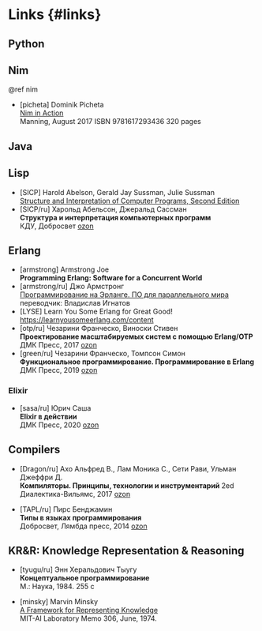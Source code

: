 # Links {#links}

## Python

## Nim

@ref nim

* [picheta] Dominik Picheta <br>
    [Nim in Action](https://www.manning.com/books/nim-in-action) <br>
    Manning, August 2017  ISBN 9781617293436  320 pages

## Java

## Lisp

* [SICP] Harold Abelson, Gerald Jay Sussman, Julie Sussman <br>
    [Structure and Interpretation of Computer Programs, Second Edition](https://mitpress.mit.edu/books/structure-and-interpretation-computer-programs-second-edition)
* [SICP/ru] Харольд Абельсон, Джеральд Сассман <br>
    **Структура и интерпретация компьютерных программ** <br>
    КДУ, Добросвет
    [ozon](https://www.ozon.ru/product/struktura-i-interpretatsiya-kompyuternyh-programm-5322055)

## Erlang

* [armstrong] Armstrong Joe <br>
    **Programming Erlang: Software for a Concurrent World**
* [armstrong/ru] Джо Армстронг <br>
[Программирование на Эрланге. ПО для параллельного мира](https://github.com/dyp2000/Russian-Armstrong-Erlang) <br>
    переводчик: Владислав Игнатов
* [LYSE] Learn You Some Erlang for Great Good!
    https://learnyousomeerlang.com/content
* [otp/ru] Чезарини Франческо, Виноски Стивен <br>
    **Проектирование масштабируемых систем с помощью Erlang/OTP** <br>
    ДМК Пресс, 2017
    [ozon](https://www.ozon.ru/product/proektirovanie-masshtabiruemyh-sistem-s-pomoshchyu-erlang-otp-chezarini-franchesko-vinoski-stiven-217051456)
* [green/ru] Чезарини Франческо, Томпсон Симон <br>
    **Функциональное программирование. Программирование в Erlang** <br>
    ДМК Пресс, 2019
    [ozon](https://www.ozon.ru/product/funktsionalnoe-programmirovanie-programmirovanie-v-erlang-148770389)

### Elixir

* [sasa/ru] Юрич Саша <br>
    **Elixir в действии** <br>
    ДМК Пресс, 2020
    [ozon](https://www.ozon.ru/product/elixir-v-deystvii-yurich-sasha-217051443)

## Compilers

* [Dragon/ru] Ахо Альфред В., Лам Моника С., Сети Рави, Ульман Джеффри Д. <br>
    **Компиляторы. Принципы, технологии и инструментарий** 2ed <br>
    Диалектика-Вильямс, 2017
    [ozon](https://www.ozon.ru/product/kompilyatory-printsipy-tehnologii-i-instrumentariy-148627197)

* [TAPL/ru] Пирс Бенджамин <br>
    **Типы в языках программирования** <br>
    Добросвет, Лямбда пресс, 2014
    [ozon](https://www.ozon.ru/product/tipy-v-yazykah-programmirovaniya-7410082)

## KR&R: Knowledge Representation & Reasoning

* [tyugu/ru] Энн Херальдович Тыугу <br>
    **Концептуальное программирование** <br>
    М.: Наука, 1984. 255 с

* [minsky] Marvin Minsky <br>
    [A Framework for Representing Knowledge](https://web.media.mit.edu/~minsky/papers/Frames/frames.html) <br>
    MIT-AI Laboratory Memo 306, June, 1974.

